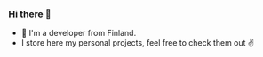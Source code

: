 ### Hi there 👋

- 🔭 I'm a developer from Finland.
- I store here my personal projects, feel free to check them out ✌️
